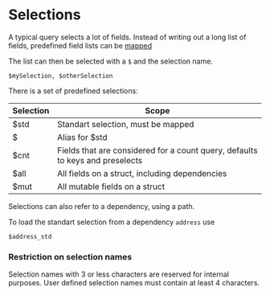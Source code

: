 # Selections

A typical query selects a lot of fields. Instead of writing out a long list of fields, predefined field lists can be [mapped](../3-api/9-selections.md)

The list can then be selected with a `$` and the selection name.

```toql 
$mySelection, $otherSelection
```

There is a set of predefined selections:

|Selection | Scope|
|----------|------|
| $std     | Standart selection, must be mapped|
| $        | Alias for $std |
| $cnt     | Fields that are considered for a count query, defaults to keys and preselects|
| $all     | All fields on a struct, including dependencies|
| $mut     | All mutable fields on a struct|

Selections can also refer to a dependency, using a path. 

To load the standart selection from a dependency `address` use

```toql 
$address_std
```

### Restriction on selection names
Selection names with 3 or less characters are reserved for internal purposes. 
User defined selection names must contain at least 4 characters.

